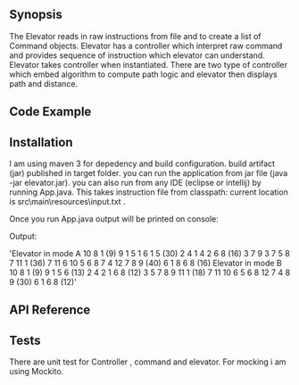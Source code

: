 
## Synopsis

The Elevator reads in raw instructions from file and to create a list of Command objects. Elevator has a controller which interpret raw command and provides sequence of instruction which elevator can understand. Elevator takes controller when instantiated. 
There are two type of controller which embed algorithm to compute path logic and elevator then displays path and distance.

## Code Example



## Installation

I am using maven 3 for depedency and build configuration. build artifact (jar) published in target folder. you can run the application from jar file (java -jar elevator.jar). you can also run from any IDE (eclipse or intellij) by running App.java. This takes instruction file from classpath: current location is src\main\resources\input.txt .

Once you run App.java output will be printed on console:

Output:

'Elevator in mode A
10 8 1 (9)
9 1 5 1 6 1 5 (30)
2 4 1 4 2 6 8 (16)
3 7 9 3 7 5 8 7 11 1 (36)
7 11 6 10 5 6 8 7 4 12 7 8 9 (40)
6 1 8 6 8 (16)
Elevator in mode B
10 8 1 (9)
9 1 5 6 (13)
2 4 2 1 6 8 (12)
3 5 7 8 9 11 1 (18)
7 11 10 6 5 6 8 12 7 4 8 9 (30)
6 1 6 8 (12)'



## API Reference


## Tests

There are unit test for Controller , command and elevator. For mocking i am using Mockito.
